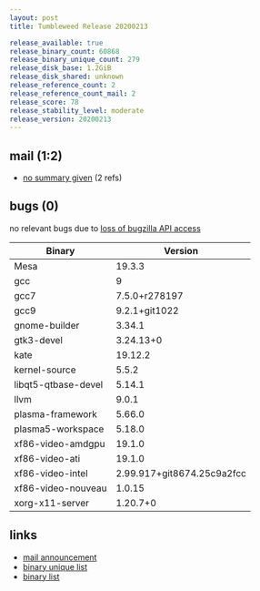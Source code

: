```yaml
---
layout: post
title: Tumbleweed Release 20200213

release_available: true
release_binary_count: 60868
release_binary_unique_count: 279
release_disk_base: 1.2GiB
release_disk_shared: unknown
release_reference_count: 2
release_reference_count_mail: 2
release_score: 78
release_stability_level: moderate
release_version: 20200213
---
```


## mail (1:2)

- [no summary given](https://lists.opensuse.org/opensuse-factory/2020-02/msg00359.html) (2 refs)

## bugs (0)

<!--more-->

no relevant bugs due to [loss of bugzilla API access](https://bugzilla.opensuse.org/show_bug.cgi?id=1157722)

Binary | Version
--- | ---
Mesa | 19.3.3
gcc | 9
gcc7 | 7.5.0+r278197
gcc9 | 9.2.1+git1022
gnome-builder | 3.34.1
gtk3-devel | 3.24.13+0
kate | 19.12.2
kernel-source | 5.5.2
libqt5-qtbase-devel | 5.14.1
llvm | 9.0.1
plasma-framework | 5.66.0
plasma5-workspace | 5.18.0
xf86-video-amdgpu | 19.1.0
xf86-video-ati | 19.1.0
xf86-video-intel | 2.99.917+git8674.25c9a2fcc
xf86-video-nouveau | 1.0.15
xorg-x11-server | 1.20.7+0

## links

- [mail announcement](https://lists.opensuse.org/opensuse-factory/2020-02/msg00341.html)
- [binary unique list](http://download.opensuse.org/history/20200213/rpm.unique.list)
- [binary list](http://download.opensuse.org/history/20200213/rpm.list)
